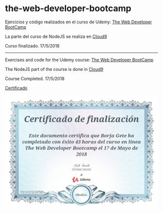 # the-web-developer-bootcamp
Ejercicios y código realizados en el curso de Udemy: [The Web Developer BootCamp](https://www.udemy.com/the-web-developer-bootcamp)

La parte del curso de NodeJS se realiza en [Cloud9](https://ide.c9.io/borjag90/webdevbootcamp)

Curso finalizado. 17/5/2018

--------------------------
Exercises and code for the Udemy course: [The Web Developer BootCamp](https://www.udemy.com/the-web-developer-bootcamp)

The NodeJS part of the course is done in [Cloud9](https://ide.c9.io/borjag90/webdevbootcamp)

Course Completed. 17/5/2018

[Certificado](https://ude.my/UC-4IKFIQJK)

![Diploma](https://raw.githubusercontent.com/BorjaG90/the-web-developer-bootcamp/master/UC-4IKFIQJK.jpg)
